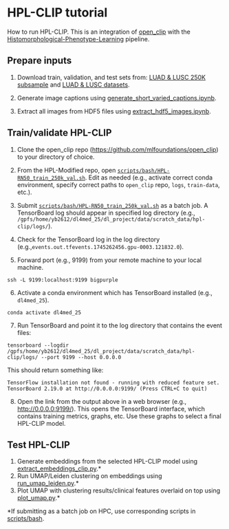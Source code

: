 # HPL-CLIP tutorial

How to run HPL-CLIP. This is an integration of [open_clip](https://github.com/mlfoundations/open_clip) with the [Histomorphological-Phenotype-Learning](https://github.com/AdalbertoCq/Histomorphological-Phenotype-Learning) pipeline.

## Prepare inputs

1. Download train, validation, and test sets from: [LUAD & LUSC 250K subsample](https://drive.google.com/drive/folders/1FuPkMnv6CiDe26doUXfEfQEWShgbmp9P) and [LUAD & LUSC datasets](https://drive.google.com/drive/folders/18skVh8Vk6zoxG3Se5Vlb7a3EKP2xHXXd).

2. Generate image captions using [generate_short_varied_captions.ipynb](https://github.com/yumibriones/HPL-Modified/blob/main/notebooks/generate_short_varied_captions.ipynb).

3. Extract all images from HDF5 files using [extract_hdf5_images.ipynb]().

## Train/validate HPL-CLIP

1. Clone the open_clip repo (https://github.com/mlfoundations/open_clip) to your directory of choice.

2. From the HPL-Modified repo, open [`scripts/bash/HPL-RN50_train_250k_val.sh`](https://github.com/yumibriones/HPL-Modified/blob/main/scripts/bash/HPL-RN50_train_250k_val.sh). Edit as needed (e.g., activate correct conda environment, specify correct paths to `open_clip` repo, `logs`, `train-data`, etc.).

3. Submit [`scripts/bash/HPL-RN50_train_250k_val.sh`](https://github.com/yumibriones/HPL-Modified/blob/main/scripts/bash/HPL-RN50_train_250k_val.sh) as a batch job. A TensorBoard log should appear in specified log directory (e.g., `/gpfs/home/yb2612/dl4med_25/dl_project/data/scratch_data/hpl-clip/logs/`).

4. Check for the TensorBoard log in the log directory (e.g.,`events.out.tfevents.1745262456.gpu-0003.121832.0`).

5. Forward port (e.g., 9199) from your remote machine to your local machine.

```
ssh -L 9199:localhost:9199 bigpurple
```

6. Activate a conda environment which has TensorBoard installed (e.g., `dl4med_25`).

```
conda activate dl4med_25
```

7. Run TensorBoard and point it to the log directory that contains the event files:

```
tensorboard --logdir /gpfs/home/yb2612/dl4med_25/dl_project/data/scratch_data/hpl-clip/logs/ --port 9199 --host 0.0.0.0
```

This should return something like:

```
TensorFlow installation not found - running with reduced feature set.
TensorBoard 2.19.0 at http://0.0.0.0:9199/ (Press CTRL+C to quit)
```

8. Open the link from the output above in a web browser (e.g., http://0.0.0.0:9199/). This opens the TensorBoard interface, which contains training metrics, graphs, etc. Use these graphs to select a final HPL-CLIP model.

## Test HPL-CLIP

1. Generate embeddings from the selected HPL-CLIP model using [extract_embeddings_clip.py](https://github.com/yumibriones/HPL-Modified/blob/main/scripts/py/extract_embeddings_clip.py).*
2. Run UMAP/Leiden clustering on embeddings using [run_umap_leiden.py](https://github.com/yumibriones/HPL-Modified/blob/main/scripts/py/run_umap_leiden.py).*
3. Plot UMAP with clustering results/clinical features overlaid on top using [plot_umap.py](https://github.com/yumibriones/HPL-Modified/blob/main/scripts/py/plot_umap.py).*

*If submitting as a batch job on HPC, use corresponding scripts in [scripts/bash](https://github.com/yumibriones/HPL-Modified/tree/main/scripts/bash).

